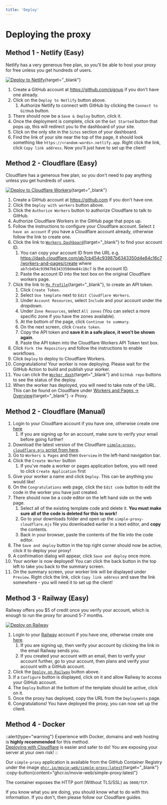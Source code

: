 ```yaml
---
title: 'Deploy'
---
```


# Deploying the proxy

## Method 1 - Netlify (Easy)

Netlify has a very generous free plan, so you'll be able to host your proxy for free unless you get hundreds of users.

[![Deploy to Netlify](https://www.netlify.com/img/deploy/button.svg)](https://app.netlify.com/start/deploy?repository=https://github.com/movie-web/simple-proxy){target="\_blank"}

1. Create a GitHub account at https://github.com/signup if you don't have one already.
1. Click on the `Deploy to Netlify` button above.
   1. Authorize Netlify to connect with GitHub by clicking the `Connect to GitHub` button.
1. There should now be a `Save & Deploy` button, click it.
1. Once the deployment is complete, click on the `Get Started` button that pops up, this will redirect you to the dashboard of your site.
1. Click on the only site in the `Sites` section of your dashboard.
1. Find the link of your site near the top of the page, it should look something like `https://<random-words>.netlify.app`. Right click the link, click `Copy link address`. Now you'll just have to set up the client!

## Method 2 - Cloudflare (Easy)

Cloudflare has a generous free plan, so you don't need to pay anything unless you get hundreds of users.

[![Deploy to Cloudflare Workers](https://deploy.workers.cloudflare.com/button)](https://deploy.workers.cloudflare.com/?url=https://github.com/movie-web/simple-proxy){target="\_blank"}

1. Create a GitHub account at https://github.com if you don't have one.
1. Click the `Deploy with workers` button above.
1. Click the `Authorize Workers` button to authorize Cloudflare to talk to GitHub.
1. Authorize Cloudflare Workers in the GitHub page that pops up.
1. Follow the instructions to configure your Cloudflare account. Select `I have an account` if you have a Cloudflare account already, otherwise follow the link to create one.
1. Click the link to [`Workers Dashboard`](https://dash.cloudflare.com/sign-up?to=/:account/workers-and-pages){target="\_blank"} to find your account ID.
   1. You can copy your account ID from the URL e.g. https://dash.cloudflare.com/ab7cb454c93987b6343350d4e84c16c7/workers-and-pages/create where `ab7cb454c93987b6343350d4e84c16c7` is the account ID.
   1. Paste the account ID into the text box on the original Cloudflare workers page.
1. Click the link to [`My Profile`](https://dash.cloudflare.com/profile/api-tokens){target="\_blank"}, to create an API token.
   1. Click `Create Token`.
   1. Select `Use template` next to `Edit Cloudflare Workers`.
   1. Under `Account Resources`, select `Include` and your account under the dropdown.
   1. Under `Zone Resources`, select `All zones` (You can select a more specific zone if you have the zones available).
   1. At the bottom of the page, click `Continue to summary`.
   1. On the next screen, click `Create token`.
   1. Copy the API token and **save it in a safe place, it won't be shown again**.
   1. Paste the API token into the Cloudflare Workers API Token text box.
1. Click `Fork the Repository` and follow the instructions to enable workflows.
1. Click `Deploy` to deploy to Cloudflare Workers.
1. Congratulations! Your worker is now deploying. Please wait for the GitHub Action to build and publish your worker.
1. You can click the [`Worker dash`](https://dash.cloudflare.com/sign-up?to=/:account/workers-and-pages){target="\_blank"} and `GitHub repo` buttons to see the status of the deploy.
1. When the worker has deployed, you will need to take note of the URL. This can be found on Cloudflare under [Workers and Pages -> Overview](https://dash.cloudflare.com/sign-up?to=/:account/workers-and-pages){target="\_blank"} -> Proxy.

## Method 2 - Cloudflare (Manual)

1. Login to your Cloudflare account if you have one, otherwise create one [here](https://dash.cloudflare.com/sign-up?to=/:account/workers-and-pages)
   1. If you are signing up for an account, make sure to verify your email before going further!
1. Download the latest version of the Cloudflare [`simple-proxy-cloudflare.mjs` script from here](https://github.com/movie-web/simple-proxy/releases/latest/download/simple-proxy-cloudflare.mjs).
1. Go to `Workers & Pages` and then `Overview` in the left-hand navigation bar.
1. Click the `Create Worker` button
   1. If you've made a worker or pages application before, you will need to click `Create Application` first
1. Give your worker a name and click `Deploy`. This can be anything you would like!
1. On the `Congratulations` web page, click the `Edit code` button to edit the code in the worker you have just created.
1. There should now be a code editor on the left hand side on the web page.
   1. Select all of the existing template code and delete it. **You must make sure all of the code is deleted for this to work!**
   1. Go to your downloads folder and open up the `simple-proxy-cloudflare.mjs` file you downloaded earlier in a text editor, and **copy** the contents.
   1. Back in your browser, paste the contents of the file into the code editor.
1. The `Save and deploy` button in the top right corner should now be active, click it to deploy your proxy!
1. A confirmation dialog will appear, click `Save and deploy` once more.
1. Your worker is now deployed! You can click the back button in the top left to take you back to the summary screen.
1. On the summary screen, your worker link will be displayed under `Preview`. Right click the link, click `Copy link address` and save the link somewhere - you will need it to set up the client!

## Method 3 - Railway (Easy)

Railway offers you $5 of credit once you verify your account, which is enough to run the proxy for around 5-7 months.

[![Deploy on Railway](https://railway.app/button.svg)](https://railway.app/template/dyYHq1)

1. Login to your [Railway](https://railway.app) account if you have one, otherwise create one [here](https://railway.app/login).
   1. If you are signing up, then verify your account by clicking the link in the email Railway sends you.
   1. If you created your account with an email, then to verify your account further, go to your account, then plans and verify your account with a GitHub account.
1. Click the [`Deploy on Railway`](https://railway.app/template/dyYHq1) button above.
1. If a `Configure` button is displayed, click on it and allow Railway to access your GitHub account. 
1. The `Deploy` button at the bottom of the template should be active, click on it.
1. Once the proxy has deployed, copy the URL from the `Deployments` page.
1. Congratulations! You have deployed the proxy, you can now set up the client.

## Method 4 - Docker

::alert{type="warning"}
Experience with Docker, domains and web hosting is **highly recommended** for this method. <br />
[Deploying with Cloudflare](#method-1-cloudflare-easy) is easier and safer to do! You are exposing your server at your own risk!
::

Our `simple-proxy` application is available from the GitHub Container Registry under the image [`ghcr.io/movie-web/simple-proxy:latest`](https://ghcr.io/movie-web/simple-proxy:latest){target="\_blank"} :copy-button{content="ghcr.io/movie-web/simple-proxy:latest"}

The container exposes the HTTP port (Without TLS/SSL) as `3000/TCP`.

If you know what you are doing, you should know what to do with this information. If you don't, then please follow our Cloudflare guides.
